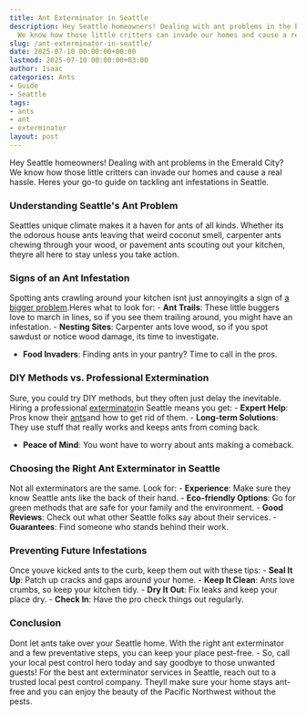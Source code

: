 ```yaml
---
title: Ant Exterminator in Seattle
description: Hey Seattle homeowners! Dealing with ant problems in the Emerald City?
  We know how those little critters can invade our homes and cause a real hassle.
slug: /ant-exterminator-in-seattle/
date: 2025-07-10 00:00:00+00:00
lastmod: 2025-07-10 00:00:00+03:00
author: Isaac
categories: Ants
- Guide
- Seattle
tags:
- ants
- ant
- exterminator
layout: post
---
```

Hey Seattle homeowners! Dealing with ant problems in the Emerald City? We know how those little critters can invade our homes and cause a real hassle. Heres your go-to guide on tackling ant infestations in Seattle.

###  Understanding Seattle's Ant Problem

Seattles unique climate makes it a haven for ants of all kinds. Whether its the odorous house ants leaving that weird coconut smell, carpenter ants chewing through your wood, or pavement ants scouting out your kitchen, theyre all here to stay unless you take action.

###  Signs of an Ant Infestation

Spotting ants crawling around your kitchen isnt just annoyingits a sign of [a bigger problem](https://pestpolicy.com/carpenter-ants-vs-fire-ants/).Heres what to look for: - **Ant Trails**: These little buggers love to march in lines, so if you see them trailing around, you might have an infestation. - **Nesting Sites**: Carpenter ants love wood, so if you spot sawdust or notice wood damage, its time to investigate.

- **Food Invaders**: Finding ants in your pantry? Time to call in the pros.

###  DIY Methods vs. Professional Extermination

Sure, you could try DIY methods, but they often just delay the inevitable. Hiring a professional [exterminator](https://pestpolicy.com/ant-exterminator-in-bellevue/)in Seattle means you get: - **Expert Help**: Pros know their [ants](https://pestpolicy.com/how-much-does-an-ant-exterminator-cost/)and how to get rid of them. - **Long-term Solutions**: They use stuff that really works and keeps ants from coming back.

- **Peace of Mind**: You wont have to worry about ants making a comeback.

###  Choosing the Right Ant Exterminator in Seattle

Not all exterminators are the same. Look for: - **Experience**: Make sure they know Seattle ants like the back of their hand. - **Eco-friendly Options**: Go for green methods that are safe for your family and the environment. - **Good Reviews**: Check out what other Seattle folks say about their services. - **Guarantees**: Find someone who stands behind their work.

###  Preventing Future Infestations

Once youve kicked ants to the curb, keep them out with these tips: - **Seal It Up**: Patch up cracks and gaps around your home. - **Keep It Clean**: Ants love crumbs, so keep your kitchen tidy. - **Dry It Out**: Fix leaks and keep your place dry. - **Check In**: Have the pro check things out regularly.

###  Conclusion

Dont let ants take over your Seattle home. With the right ant exterminator and a few preventative steps, you can keep your place pest-free. - So, call your local pest control hero today and say goodbye to those unwanted guests! For the best ant exterminator services in Seattle, reach out to a trusted local pest control company. Theyll make sure your home stays ant-free and you can enjoy the beauty of the Pacific Northwest without the pests.